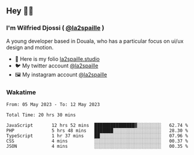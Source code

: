 ## Hey 👋🏾
### I'm Wilfried Djossi ( <a href="https://twitter.com/la2spaille/" target="_blank">@la2spaille</a> )
A young developer based in Douala, who has a particular focus on ui/ux design and motion.

- 🎨 Here is my folio [la2spaille.studio](https://la2spaille.studio/)
- 🐦 My twitter account [@la2spaille](https://twitter.com/la2spaille/)
- 🖼 My instagram account [@la2spaille](https://www.instagram.com/la2spaille/)

### Wakatime
<!--START_SECTION:waka-->

```text
From: 05 May 2023 - To: 12 May 2023

Total Time: 20 hrs 30 mins

JavaScript       12 hrs 52 mins  ███████████████▓░░░░░░░░░   62.74 %
PHP              5 hrs 48 mins   ███████░░░░░░░░░░░░░░░░░░   28.30 %
TypeScript       1 hr 37 mins    ██░░░░░░░░░░░░░░░░░░░░░░░   07.96 %
CSS              4 mins          ░░░░░░░░░░░░░░░░░░░░░░░░░   00.37 %
JSON             4 mins          ░░░░░░░░░░░░░░░░░░░░░░░░░   00.35 %
```

<!--END_SECTION:waka-->
<!--
**la2spaille/la2spaille** is a ✨ _special_ ✨ repository because its `README.md` (this file) appears on your GitHub profile.

Here are some ideas to get you started:

- 🔭 I’m currently working on ...
- 🌱 I’m currently learning ...
- 👯 I’m looking to collaborate on ...
- 🤔 I’m looking for help with ...
- 💬 Ask me about ...
- 📫 How to reach me: ...
- 😄 Pronouns: ...
- ⚡ Fun fact: ...
-->
